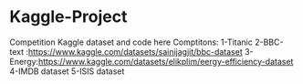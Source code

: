 # Kaggle-Project
Competition Kaggle dataset and code here
Comptitons:
1-Titanic
2-BBC-text :https://www.kaggle.com/datasets/sainijagjit/bbc-dataset
3-Energy:https://www.kaggle.com/datasets/elikplim/eergy-efficiency-dataset
4-IMDB dataset
5-ISIS dataset
